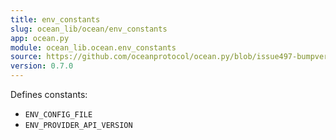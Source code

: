 ```yaml
---
title: env_constants
slug: ocean_lib/ocean/env_constants
app: ocean.py
module: ocean_lib.ocean.env_constants
source: https://github.com/oceanprotocol/ocean.py/blob/issue497-bumpversion-to-v0.7.0/ocean_lib/ocean/env_constants.py
version: 0.7.0
---
```

Defines constants:
- `ENV_CONFIG_FILE`
- `ENV_PROVIDER_API_VERSION`


